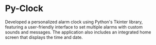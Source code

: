 # Py-Clock
 Developed a personalized alarm clock using Python's Tkinter  library, featuring a user-friendly interface to set multiple alarms  with custom sounds and messages. The application also includes  an integrated home screen that displays the time and date.
